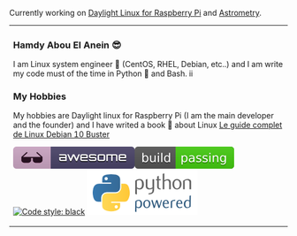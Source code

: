 Currently working on [Daylight Linux for Raspberry Pi](http://www.daylightlinux.ch) and [Astrometry](http://www.astrometry.ch).

<table><tr><td valign="top" width="33%">

### Hamdy Abou El Anein  :sunglasses:
 
I am Linux system engineer :penguin:  (CentOS, RHEL, Debian, etc..) and I am write my code must of the time in Python :snake:  and Bash.
ii
### My Hobbies   



My hobbies are Daylight linux for Raspberry Pi (I am the main developer and the founder) and I have writed a book :notebook_with_decorative_cover:  about Linux [Le guide complet de Linux Debian 10 Buster](https://www.eyrolles.com/Litterature/Livre/le-guide-complet-de-linux-debian-10-buster-9782754308274/)

![Awesome](https://github.com/hamdyaea/hamdyaea/blob/master/awesome.svg)![Build passing](https://github.com/hamdyaea/hamdyaea/blob/master/build.svg)[![Code style: black](https://img.shields.io/badge/code%20style-black-000000.svg)](https://github.com/psf/black) ![Python](https://github.com/hamdyaea/hamdyaea/blob/master/pythonpowered.png)  
